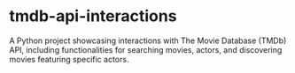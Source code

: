 # tmdb-api-interactions
A Python project showcasing interactions with The Movie Database (TMDb) API, including functionalities for searching movies, actors, and discovering movies featuring specific actors.
